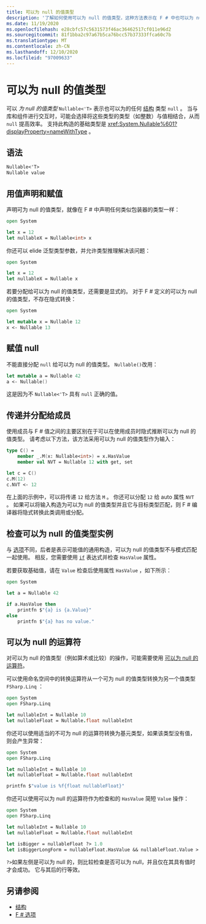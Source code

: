 ```yaml
---
title: 可以为 null 的值类型
description: '了解如何使用可以为 null 的值类型，这种方法表示在 F # 中也可以为 null 的值类型。'
ms.date: 11/19/2020
ms.openlocfilehash: e28cbfc57c5631573f46ac36462517cf011e96d2
ms.sourcegitcommit: 81f1bba2c97a67b5ca76bcc57b37333ffca60c7b
ms.translationtype: MT
ms.contentlocale: zh-CN
ms.lasthandoff: 12/10/2020
ms.locfileid: "97009633"
---
```

# <a name="nullable-value-types"></a>可以为 null 的值类型

可以 _为 null 的值类型_ `Nullable<'T>` 表示也可以为的任何 [结构](structures.md) 类型 `null` 。 当与库和组件进行交互时，可能会选择将这些类型的类型（如整数）与值相结合，从而 `null` 提高效率。 支持此构造的基础类型是 <xref:System.Nullable%601?displayProperty=nameWithType> 。

## <a name="syntax"></a>语法

```fsharp
Nullable<'T>
Nullable value
```

## <a name="declare-and-assign-with-values"></a>用值声明和赋值

声明可为 null 的值类型，就像在 F # 中声明任何类似包装器的类型一样：

```fsharp
open System

let x = 12
let nullableX = Nullable<int> x
```

你还可以 elide 泛型类型参数，并允许类型推理解决该问题：

```fsharp
open System

let x = 12
let nullableX = Nullable x
```

若要分配给可以为 null 的值类型，还需要是显式的。 对于 F # 定义的可以为 null 的值类型，不存在隐式转换：

```fsharp
open System

let mutable x = Nullable 12
x <- Nullable 13
```

## <a name="assign-null"></a>赋值 null

不能直接分配 `null` 给可以为 null 的值类型。 `Nullable()`改用：

```fsharp
let mutable a = Nullable 42
a <- Nullable()
```

这是因为不 `Nullable<'T>` 具有 `null` 正确的值。

## <a name="pass-and-assign-to-members"></a>传递并分配给成员

使用成员与 F # 值之间的主要区别在于可以在使用成员时隐式推断可以为 null 的值类型。 请考虑以下方法，该方法采用可以为 null 的值类型作为输入：

```fsharp
type C() =
    member _.M(x: Nullable<int>) = x.HasValue
    member val NVT = Nullable 12 with get, set

let c = C()
c.M(12)
c.NVT <- 12
```

在上面的示例中，可以将传递 `12` 给方法 `M` 。 你还可以分配 `12` 给 auto 属性 `NVT` 。 如果可以将输入构造为可以为 null 的值类型并且它与目标类型匹配，则 F # 编译器将隐式转换此类调用或分配。

## <a name="examine-a-nullable-value-type-instance"></a>检查可以为 null 的值类型实例

与 [选项](options.md)不同，后者是表示可能值的通用构造，可以为 null 的值类型不与模式匹配一起使用。 相反，您需要使用 [`if`](conditional-expressions-if-then-else.md) 表达式并检查 `HasValue` 属性。

若要获取基础值，请在 `Value` 检查后使用属性 `HasValue` ，如下所示：

```fsharp
open System

let a = Nullable 42

if a.HasValue then
    printfn $"{a} is {a.Value}"
else
    printfn $"{a} has no value."
```

## <a name="nullable-operators"></a>可以为 null 的运算符

对可以为 null 的值类型（例如算术或比较）的操作，可能需要使用 [可以为 null 的运算符](symbol-and-operator-reference/nullable-operators.md)。

可以使用命名空间中的转换运算符从一个可为 null 的值类型转换为另一个值类型 `FSharp.Linq` ：

```fsharp
open System
open FSharp.Linq

let nullableInt = Nullable 10
let nullableFloat = Nullable.float nullableInt
```

你还可以使用适当的不可为 null 的运算符转换为基元类型，如果该类型没有值，则会产生异常：

```fsharp
open System
open FSharp.Linq

let nullableInt = Nullable 10
let nullableFloat = Nullable.float nullableInt

printfn $"value is %f{float nullableFloat}"
```

你还可以使用可以为 null 的运算符作为检查和的 `HasValue` 简短 `Value` 操作：

```fsharp
open System
open FSharp.Linq

let nullableInt = Nullable 10
let nullableFloat = Nullable.float nullableInt

let isBigger = nullableFloat ?> 1.0
let isBiggerLongForm = nullableFloat.HasValue && nullableFloat.Value > 1.0
```

`?>`如果左侧是可以为 null 的，则比较检查是否可以为 null，并且仅在其具有值时才会成功。 它与其后的行等效。

## <a name="see-also"></a>另请参阅

- [结构](structures.md)
- [F # 选项](options.md)
